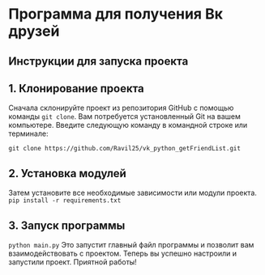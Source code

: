 # Программа для получения Вк друзей
## Инструкции для запуска проекта

## 1. Клонирование проекта

Сначала склонируйте проект из репозитория GitHub с помощью команды `git clone`. Вам потребуется установленный Git на вашем компьютере. Введите следующую команду в командной строке или терминале:

`git clone https://github.com/Ravil25/vk_python_getFriendList.git`  

## 2. Установка модулей
Затем установите все необходимые зависимости или модули проекта.
`pip install -r requirements.txt`

## 3. Запуск программы
`python main.py`
Это запустит главный файл программы и позволит вам взаимодействовать с проектом.
Теперь вы успешно настроили и запустили проект. Приятной работы!
